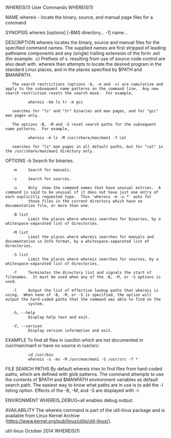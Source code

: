 WHEREIS(1)                                                                                      User Commands                                                                                      WHEREIS(1)

NAME
       whereis - locate the binary, source, and manual page files for a command

SYNOPSIS
       whereis [options] [-BMS directory... -f] name...

DESCRIPTION
       whereis  locates the binary, source and manual files for the specified command names.  The supplied names are first stripped of leading pathname components and any (single) trailing extension of the
       form .ext (for example: .c) Prefixes of s.  resulting from use of source code control are also dealt with.  whereis then attempts to locate the desired program in the standard Linux places,  and  in
       the places specified by $PATH and $MANPATH.

       The search restrictions (options -b, -m and -s) are cumulative and apply to the subsequent name patterns on the command line.  Any new search restriction resets the search mask.  For example,

              whereis -bm ls tr -m gcc

       searches for "ls" and "tr" binaries and man pages, and for "gcc" man pages only.

       The options -B, -M and -S reset search paths for the subsequent name patterns.  For example,

              whereis -m ls -M /usr/share/man/man1 -f cal

       searches for "ls" man pages in all default paths, but for "cal" in the /usr/share/man/man1 directory only.

OPTIONS
       -b     Search for binaries.

       -m     Search for manuals.

       -s     Search for sources.

       -u     Only  show the command names that have unusual entries.  A command is said to be unusual if it does not have just one entry of each explicitly requested type.  Thus 'whereis -m -u *' asks for
              those files in the current directory which have no documentation file, or more than one.

       -B list
              Limit the places where whereis searches for binaries, by a whitespace-separated list of directories.

       -M list
              Limit the places where whereis searches for manuals and documentation in Info format, by a whitespace-separated list of directories.

       -S list
              Limit the places where whereis searches for sources, by a whitespace-separated list of directories.

       -f     Terminates the directory list and signals the start of filenames.  It must be used when any of the -B, -M, or -S options is used.

       -l     Output the list of effective lookup paths that whereis is using.  When none of -B, -M, or -S is specified, the option will output the hard-coded paths that the command was able to find on the
              system.

       -h, --help
              Display help text and exit.

       -V, --version
              Display version information and exit.

EXAMPLE
       To find all files in /usr/bin which are not documented in /usr/man/man1 or have no source in /usr/src:

              cd /usr/bin
              whereis -u -ms -M /usr/man/man1 -S /usr/src -f *

FILE SEARCH PATHS
       By  default  whereis tries to find files from hard-coded paths, which are defined with glob patterns.  The command attempts to use the contents of $PATH and $MANPATH environment variables as default
       search path.  The easiest way to know what paths are in use is to add the -l listing option.  Effects of the -B, -M, and -S are displayed with -l.

ENVIRONMENT
       WHEREIS_DEBUG=all
              enables debug output.

AVAILABILITY
       The whereis command is part of the util-linux package and is available from Linux Kernel Archive ⟨https://www.kernel.org/pub/linux/utils/util-linux/⟩.

util-linux                                                                                       October 2014                                                                                      WHEREIS(1)
